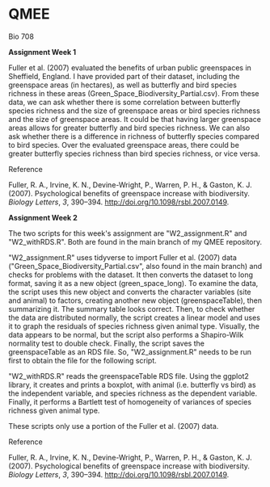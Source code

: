 # QMEE

Bio 708 

**Assignment Week 1**

Fuller et al. (2007) evaluated the benefits of urban public greenspaces in Sheffield, England. I have provided part of their dataset, including the greenspace areas (in hectares), as well as butterfly and bird species richness in these areas (Green_Space_Biodiversity_Partial.csv). From these data, we can ask whether there is some correlation between butterfly species richness and the size of greenspace areas or bird species richness and the size of greenspace areas. It could be that having larger greenspace areas allows for greater butterfly and bird species richness. We can also ask whether there is a difference in richness of butterfly species compared to bird species. Over the evaluated greenspace areas, there could be greater butterfly species richness than bird species richness, or vice versa. 

Reference

Fuller, R. A., Irvine, K. N., Devine-Wright, P., Warren, P. H., & Gaston, K. J. (2007). Psychological benefits of greenspace increase with biodiversity. _Biology Letters_, _3_, 390–394. http://doi.org/10.1098/rsbl.2007.0149.

**Assignment Week 2**

The two scripts for this week's assignment are "W2_assignment.R" and "W2_withRDS.R". Both are found in the main branch of my QMEE repository. 

"W2_assignment.R" uses tidyverse to import Fuller et al. (2007) data ("Green_Space_Biodiversity_Partial.csv", also found in the main branch) and checks for problems with the dataset. It then converts the dataset to long format, saving it as a new object (green_space_long). To examine the data, the script uses this new object and converts the character variables (site and animal) to factors, creating another new object (greenspaceTable), then summarizing it. The summary table looks correct. Then, to check whether the data are distributed normally, the script creates a linear model and uses it to graph the residuals of species richness given animal type. Visually, the data appears to be normal, but the script also performs a Shapiro-Wilk normality test to double check. Finally, the script saves the greenspaceTable as an RDS file. So, "W2_assignment.R" needs to be run first to obtain the file for the following script.

"W2_withRDS.R" reads the greenspaceTable RDS file. Using the ggplot2 library, it creates and prints a boxplot, with animal (i.e. butterfly vs bird) as the independent variable, and species richness as the dependent variable. Finally, it performs a Bartlett test of homogeneity of variances of species richness given animal type.

These scripts only use a portion of the Fuller et al. (2007) data. 

Reference

Fuller, R. A., Irvine, K. N., Devine-Wright, P., Warren, P. H., & Gaston, K. J. (2007). Psychological benefits of greenspace increase with biodiversity. _Biology Letters_, _3_, 390–394. http://doi.org/10.1098/rsbl.2007.0149.
